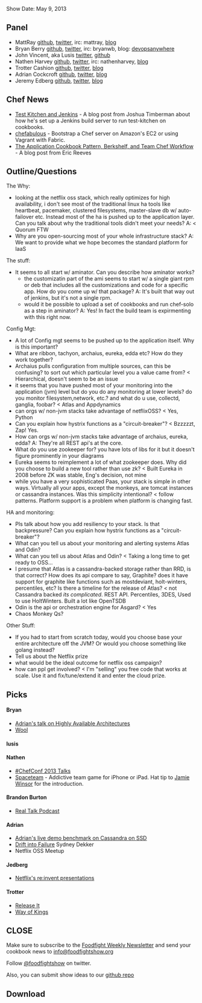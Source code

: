 Show Date:  May 9, 2013

Panel<a name="panel"></a>
-----

* MattRay [github](http://github.com/mattray), [twitter](http://twitter.com/mattray), irc: mattray, [blog](http://www.leastresistance.net/)
* Bryan Berry [github](http://github.com/bryanwb), [twitter](http://twitter.com/bryanwb), irc: bryanwb, blog: [devopsanywhere](http://devopsanywhere.blogspot.com)
* John Vincent, aka Lusis [twitter](https://twitter.com/#!/lusis), [github](https://github.com/lusis)
* Nathen Harvey [github](http://github.com/nathenharvey),
  [twitter](http://twitter.com/nathenharvey), irc: nathenharvey,
  [blog](http://nathenharvey.com)
* Trotter Cashion [github](http://github.com/trotter), [twitter](http://twitter.com/cashion), [blog](http://trottercashion.com) 
* Adrian Cockcroft [github](http://github.com/adrianco), [twitter](http://twitter.com/adrianco), [blog](http://perfcap.blogspot.com)
* Jeremy Edberg [github](http://github.com/jedberg), [twitter](http://twitter.com/), [blog](http://www.jedberg.net)

Chef News
--------

* [Test Kitchen and Jenkins](http://jtimberman.housepub.org/blog/2013/05/08/test-kitchen-and-jenkins/) - A blog post from Joshua Timberman about how he's set up a Jenkins build server to run test-kitchen on cookbooks.
* [chefabulous](https://github.com/scalp42/chefabulous) - Bootstrap a Chef server on Amazon's EC2 or using Vagrant with Fabric.
* [The Application Cookbook Pattern, Berkshelf, and Team Chef Workflow](http://alluvium.com/blog/2013/05/03/the-application-cookbook-pattern-berkshelf-and-team-chef-workflow/) - A blog post from Eric Reeves

Outline/Questions
-----------------

The Why: 
* looking at the netflix oss stack, which really optimizes for high
  availability, i don't see most of the traditional linux ha tools like
  heartbeat, pacemaker, clustered filesystems, master-slave db w/ auto-failover etc. Instead most of
  the ha is pushed up to the application layer. Can you talk about why
  the traditional tools didn't meet your needs? A: < Quorum FTW
* Why are you open-sourcing most of your whole infrastructure stack? A: We want to provide what we hope becomes the standard platform for IaaS

The stuff:

* It seems to all start w/ aminator. Can you describe how aminator
  works?
  * the customizatin part of the ami seems to start w/ a single giant
    rpm or deb that includes all the customizations and code for a
    specific app. How do you come up w/ that package? A: It's built that way out of jenkins, but it's not a single rpm.
  * would it be possible to upload a set of cookbooks and run
    chef-solo as a step in aminator? A: Yes!  In fact the build team is expirmenting with this right now.

Config Mgt:

* A lot of Config mgt seems to be pushed up to the application itself.
  Why  is this important?
* What are ribbon, tachyon, archaius, eureka, edda etc? How do they
  work together?
* Archaius pulls configuration from multiple sources, can this be
  confusing? to sort out which particular level you a value came from? < Hierarchical, doesn't seem to be an issue
* it seems that you have pushed most of your monitoring into the
  application (jvm) level but do you do any monitoring at lower levels? do you monitor
  filesystem,network, etc.? and what do u use, collectd, ganglia, foobar? < Atlas and Appdynamics
* can orgs w/ non-jvm stacks take advantage of netflixOSS? < Yes, Python
* Can you explain how hystrix functions as a "circuit-breaker"? < Bzzzzzt, Zap! Yes.
* How can orgs w/ non-jvm stacks take advantage of archaius, eureka, edda? A: They're all REST api's at the core. 
* What do you use zookeeper for? you have lots of libs for it but it
  doesn't figure prominently in your diagrams
* Eureka seems to reimplement a lot of what zookeeper does. Why did
  you choose to build a new tool rather than use zk?  < Built Eureka in 2008 before ZK was stable, Eng's decision, not mine
* while you have a very sophisticated Paas, your stack is simple in
  other ways. Virtually all your apps, except the monkeys, are tomcat
  instances or cassandra instances. Was this simplicity intentional? < follow patterns. Platform support is a problem when platform is changing fast.

HA and monitoring:

* Pls talk about how you add resiliency to your stack. Is that
  backpressure? Can you explain how hystrix functions as a "circuit-breaker"? 
* What can you tell us about your monitoring and alerting systems Atlas and Odin?
* What can you tell us about Atlas and Odin? < Taking a long time to get ready to OSS...
* I presume that Atlas is a cassandra-backed storage rather than RRD,
is that correct? How does its api compare to say, Graphite? does it
have support for graphite like functions such as mostdeviant,
holt-winters, percentiles, etc? Is there a timeline for the release of
Atlas? < not Cassandra backed *its complicated*. REST API. Percentiles, 3DES, Used to use HoltWinters. Built a lot like OpenTSDB
* Odin is the api or orchestration engine for Asgard? < Yes 
* Chaos Monkey Qs?

Other Stuff:

* If you had to start from scratch today, would you choose base your entire
  architecture off the JVM? Or would you choose something like golang instead?
* Tell us about the Netflix prize
* what would be the ideal outcome for netflix oss campaign? 
* how can ppl get involved? < I'm "selling" you free code that works at scale. Use it and fix/tune/extend it and enter the cloud prize.

Picks<a name="picks"></a>
-----

#### Bryan  

* [Adrian's talk on Highly Available Architectures](http://www.youtube.com/watch?v=dekV3Oq7pH8)
* [Wool](http://www.amazon.com/Wool-Hugh-Howey/dp/1476733953)

#### lusis  

#### Nathen  

* [#ChefConf 2013 Talks](http://www.opscode.com/blog/chefconf-talks/)
* [Spaceteam](https://itunes.apple.com/us/app/spaceteam/id570510529?mt=8) - Addictive team game for iPhone or iPad.  Hat tip to [Jamie Winsor](https://twitter.com/resetexistence) for the introduction.

#### Brandon Burton

* [Real Talk Podcast](http://realtalk.io/)

#### Adrian

* [Adrian's live demo benchmark on Cassandra on SSD](http://www.youtube.com/watch?v=Wo-zkUH1R8A&feature=youtu.be)
* [Drift into Failure](http://www.amazon.com/Drift-into-Failure-Sidney-Dekker/dp/1409422216) Sydney Dekker
* Netflix OSS Meetup


#### Jedberg

* [Netflix's re:invent presentations](http://techblog.netflix.com/2012/12/videos-of-netflix-talks-at-aws-reinvent.html)

#### Trotter

* [Release It](http://pragprog.com/book/mnee/release-it)
* [Way of Kings](http://www.amazon.com/Way-Kings-Stormlight-Archive/dp/0765365278)

CLOSE
-----

Make sure to subscribe to the [Foodfight Weekly Newsletter](http://bit.ly/ffsmail) and send your cookbook
news to info@foodfightshow.org

Follow [@foodfightshow](http://twitter.com/foodfightshow) on twitter.

Also, you can submit show ideas to our [github repo](https://github.com/foodfight/showz)



Download
--------

